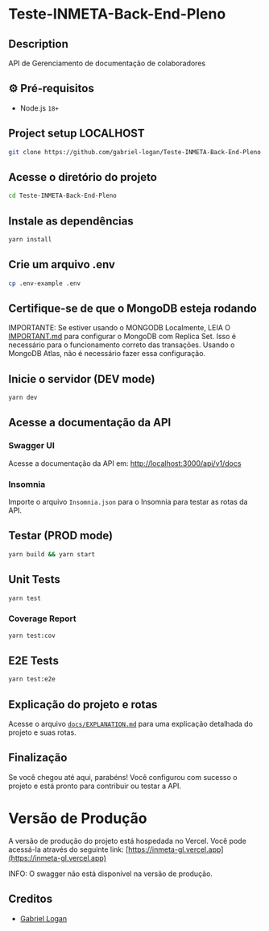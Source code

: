 # Teste-INMETA-Back-End-Pleno

## Description

API de Gerenciamento de documentação de colaboradores

## ⚙️ Pré-requisitos

- Node.js `18+`

## Project setup LOCALHOST

```bash
git clone https://github.com/gabriel-logan/Teste-INMETA-Back-End-Pleno
```

## Acesse o diretório do projeto

```bash
cd Teste-INMETA-Back-End-Pleno
```

## Instale as dependências

```bash
yarn install
```

## Crie um arquivo .env

```bash
cp .env-example .env
```

## Certifique-se de que o MongoDB esteja rodando

IMPORTANTE: Se estiver usando o MONGODB Localmente, LEIA O [IMPORTANT.md](docs/IMPORTANT.md) para configurar o MongoDB com Replica Set.
Isso é necessário para o funcionamento correto das transações. Usando o MongoDB Atlas, não é necessário fazer essa configuração.

## Inicie o servidor (DEV mode)

```bash
yarn dev
```

## Acesse a documentação da API

### Swagger UI
Acesse a documentação da API em: [http://localhost:3000/api/v1/docs](http://localhost:3000/api/v1/docs)
### Insomnia
Importe o arquivo `Insomnia.json` para o Insomnia para testar as rotas da API.

## Testar (PROD mode)

```bash
yarn build && yarn start
```

## Unit Tests

```bash
yarn test
```

### Coverage Report

```bash
yarn test:cov
```

## E2E Tests

```bash
yarn test:e2e
```

## Explicação do projeto e rotas

Acesse o arquivo [`docs/EXPLANATION.md`](docs/EXPLANATION.md) para uma explicação detalhada do projeto e suas rotas.

## Finalização

Se você chegou até aqui, parabéns! Você configurou com sucesso o projeto e está pronto para contribuir ou testar a API.

# Versão de Produção

A versão de produção do projeto está hospedada no Vercel. Você pode acessá-la através do seguinte link:
[https://inmeta-gl.vercel.app](https://inmeta-gl.vercel.app)

INFO: O swagger não está disponível na versão de produção.

## Creditos
- [Gabriel Logan](https://github.com/gabriel-logan)
